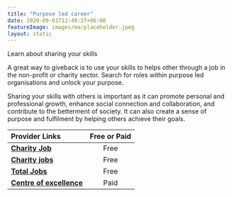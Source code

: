 ```yaml
---
title: "Purpose led career"
date: 2020-09-01T12:49:27+06:00
featureImage: images/ma/placeholder.jpeg
layout: static
---
```


Learn about sharing your skills

A great way to giveback is to use your skills to helps other through a job in the non-profit or charity sector. Search for roles within purpose led organisations and unlock your purpose.

Sharing your skills with others is important as it can promote personal and professional growth, enhance social connection and collaboration, and contribute to the betterment of society. It can also create a sense of purpose and fulfilment by helping others achieve their goals.

| Provider Links      | Free or Paid  |  
| :-----------          | :--------------:      |  
| [**Charity Job**](https://www.charityjob.co.uk/) | Free | 
| [**Charity jobs**](https://www.charityjob.co.uk/careeradvice/six-reasons-why-working-for-a-charity-is-so-rewarding/) | Free | 
| [**Total Jobs**](https://www.totaljobs.com/advice/6-reasons-to-work-at-a-charity) | Free | 
| [**Centre of excellence**](https://www.centreofexcellence.com/) | Paid | 
  

<br/><br/>






